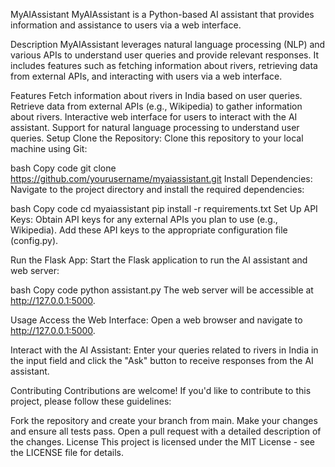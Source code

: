 MyAIAssistant
MyAIAssistant is a Python-based AI assistant that provides information and assistance to users via a web interface.

Description
MyAIAssistant leverages natural language processing (NLP) and various APIs to understand user queries and provide relevant responses. It includes features such as fetching information about rivers, retrieving data from external APIs, and interacting with users via a web interface.

Features
Fetch information about rivers in India based on user queries.
Retrieve data from external APIs (e.g., Wikipedia) to gather information about rivers.
Interactive web interface for users to interact with the AI assistant.
Support for natural language processing to understand user queries.
Setup
Clone the Repository: Clone this repository to your local machine using Git:

bash
Copy code
git clone https://github.com/yourusername/myaiassistant.git
Install Dependencies: Navigate to the project directory and install the required dependencies:

bash
Copy code
cd myaiassistant
pip install -r requirements.txt
Set Up API Keys: Obtain API keys for any external APIs you plan to use (e.g., Wikipedia). Add these API keys to the appropriate configuration file (config.py).

Run the Flask App: Start the Flask application to run the AI assistant and web server:

bash
Copy code
python assistant.py
The web server will be accessible at http://127.0.0.1:5000.

Usage
Access the Web Interface: Open a web browser and navigate to http://127.0.0.1:5000.

Interact with the AI Assistant: Enter your queries related to rivers in India in the input field and click the "Ask" button to receive responses from the AI assistant.

Contributing
Contributions are welcome! If you'd like to contribute to this project, please follow these guidelines:

Fork the repository and create your branch from main.
Make your changes and ensure all tests pass.
Open a pull request with a detailed description of the changes.
License
This project is licensed under the MIT License - see the LICENSE file for details.

